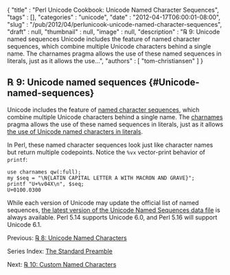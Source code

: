 {
   "title" : "Perl Unicode Cookbook: Unicode Named Character Sequences",
   "tags" : [],
   "categories" : "unicode",
   "date" : "2012-04-17T06:00:01-08:00",
   "slug" : "/pub/2012/04/perlunicook-unicode-named-character-sequences",
   "draft" : null,
   "thumbnail" : null,
   "image" : null,
   "description" : "℞ 9: Unicode named sequences Unicode includes the feature of named character sequences, which combine multiple Unicode characters behind a single name. The charnames pragma allows the use of these named sequences in literals, just as it allows the use...",
   "authors" : [
      "tom-christiansen"
   ]
}





℞ 9: Unicode named sequences {#Unicode-named-sequences}
----------------------------

Unicode includes the feature of [named character
sequences](http://www.unicode.org/reports/tr34/), which combine multiple
Unicode characters behind a single name. The
[charnames](http://perldoc.perl.org/charnames.html) pragma allows the
use of these named sequences in literals, just as it allows [the use of
Unicode named characters in
literals](/media/_pub_2012_04_perlunicook-unicode-named-character-sequences/perlunicook-unicode-named-characters.html).

In Perl, these named character sequences look just like character names
but return multiple codepoints. Notice the `%vx` vector-print behavior
of `printf`:

    use charnames qw(:full);
    my $seq = "\N{LATIN CAPITAL LETTER A WITH MACRON AND GRAVE}";
    printf "U+%v04X\n", $seq;
    U+0100.0300

While each version of Unicode may update the official list of named
sequences, [the latest version of the Unicode Named Sequences data
file](http://www.unicode.org/Public/UNIDATA/NamedSequences.txt) is
always available. Perl 5.14 supports Unicode 6.0, and Perl 5.16 will
support Unicode 6.1.

Previous: [℞ 8: Unicode Named
Characters](/media/_pub_2012_04_perlunicook-unicode-named-character-sequences/perlunicook-unicode-named-characters.html)

Series Index: [The Standard
Preamble](/media/_pub_2012_04_perlunicook-unicode-named-character-sequences/perlunicook-standard-preamble.html)

Next: [℞ 10: Custom Named
Characters](/media/_pub_2012_04_perlunicook-unicode-named-character-sequences/perlunicook-custom-named-characters.html)


